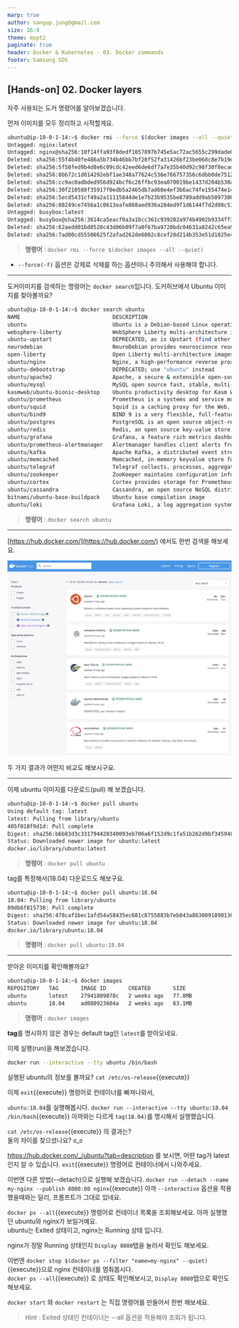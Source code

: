 ```yaml
---
marp: true
author: sangup.jung@gmail.com
size: 16:9
theme: mspt2
paginate: true
header: Docker & Kubernetes - 03. Docker commands
footer: Samsung SDS
---
```


## [Hands-on] 02. Docker layers

자주 사용되는 도커 명령어를 알아보겠습니다.

​먼저 이미지를 모두 정리하고 시작할게요.

```bash
ubuntu@ip-10-0-1-14:~$ docker rmi --force $(docker images --all --quiet)
Untagged: nginx:latest
Untagged: nginx@sha256:10f14ffa93f8dedf1057897b745e5ac72ac5655c299dade0aa434c71557697ea
Deleted: sha256:55f4b40fe486a5b734b46bb7bf28f52fa31426bf23be068c8e7b19e58d9b8deb
Deleted: sha256:5f58fed9b4d8e6c09cdc42eed6de6df7a7e35b40d92c98f30f8ecad4960fb7a0
Deleted: sha256:8bb72c1d014292ebf1ae348a77624c536e766757356c6dbb0de75122a94b445d
Deleted: sha256:cc9ac0adbded956d924bcf6c26ffbc93ea070019be1437d204b530a033ff4b16
Deleted: sha256:30f210588f35917f0edb5a2465db7ad60e4ef3b6ac74fe155474e14e6f0995c5
Deleted: sha256:5ecd5431cf49a2a11115844de1e7b23b9535be8789add9ab50973867db5f7d36
Deleted: sha256:08249ce7456a1c0613eafe868aed936a284ed9f1d6144f7d2d08c514974a2af9
Untagged: busybox:latest
Untagged: busybox@sha256:3614ca5eacf0a3a1bcc361c939202a974b4902b9334ff36eb29ffe9011aaad83
Deleted: sha256:62aedd01bd8520c43d06b09f7a0f67ba9720bdc04631a8242c65ea995f3ecac8
Deleted: sha256:7ad00cd55506625f2afad262de6002c8cef20d214b353e51d1025e40e8646e18
```
> **명령어** : `docker rmi --force $(docker images --all --quiet)`

- `--force(-f)` 옵션은 강제로 삭제를 하는 옵션이니 주의해서 사용해야 합니다.

---

도커이미지를 검색하는 명령어는 `docker search`입니다.
도커허브에서 Ubuntu 이미지를 찾아볼까요?  
```bash
ubuntu@ip-10-0-1-14:~$ docker search ubuntu
NAME                             DESCRIPTION                                     STARS     OFFICIAL   AUTOMATED
ubuntu                           Ubuntu is a Debian-based Linux operating sys…   14486     [OK]
websphere-liberty                WebSphere Liberty multi-architecture images …   286       [OK]
ubuntu-upstart                   DEPRECATED, as is Upstart (find other proces…   112       [OK]
neurodebian                      NeuroDebian provides neuroscience research s…   91        [OK]
open-liberty                     Open Liberty multi-architecture images based…   53        [OK]
ubuntu/nginx                     Nginx, a high-performance reverse proxy & we…   52
ubuntu-debootstrap               DEPRECATED; use "ubuntu" instead                46        [OK]
ubuntu/apache2                   Apache, a secure & extensible open-source HT…   36
ubuntu/mysql                     MySQL open source fast, stable, multi-thread…   34
kasmweb/ubuntu-bionic-desktop    Ubuntu productivity desktop for Kasm Workspa…   29
ubuntu/prometheus                Prometheus is a systems and service monitori…   27
ubuntu/squid                     Squid is a caching proxy for the Web. Long-t…   25
ubuntu/bind9                     BIND 9 is a very flexible, full-featured DNS…   21
ubuntu/postgres                  PostgreSQL is an open source object-relation…   17
ubuntu/redis                     Redis, an open source key-value store. Long-…   10
ubuntu/grafana                   Grafana, a feature rich metrics dashboard & …   6
ubuntu/prometheus-alertmanager   Alertmanager handles client alerts from Prom…   6
ubuntu/kafka                     Apache Kafka, a distributed event streaming …   6
ubuntu/memcached                 Memcached, in-memory keyvalue store for smal…   5
ubuntu/telegraf                  Telegraf collects, processes, aggregates & w…   4
ubuntu/zookeeper                 ZooKeeper maintains configuration informatio…   4
ubuntu/cortex                    Cortex provides storage for Prometheus. Long…   3
ubuntu/cassandra                 Cassandra, an open source NoSQL distributed …   2
bitnami/ubuntu-base-buildpack    Ubuntu base compilation image                   2                    [OK]
ubuntu/loki                      Grafana Loki, a log aggregation system like …   0
```
> **명령어** : `docker search ubuntu`

--- 

[https://hub.docker.com/](https://hub.docker.com/) 에서도 한번 검색을 해보세요.

![h:500](img/docker_hub1.png)

두 가지 결과가 어떤지 비교도 해보시구요.

---

이제 ubuntu 이미지를 다운로드(pull) 해 보겠습니다.

```bash
ubuntu@ip-10-0-1-14:~$ docker pull ubuntu
Using default tag: latest
latest: Pulling from library/ubuntu
405f018f9d1d: Pull complete
Digest: sha256:b6b83d3c331794420340093eb706a6f152d9c1fa51b262d9bf34594887c2c7ac
Status: Downloaded newer image for ubuntu:latest
docker.io/library/ubuntu:latest
```
> **명령어** : `docker pull ubuntu`

tag를 특정해서(18.04) 다운로드도 해보구요.
```bash
ubuntu@ip-10-0-1-14:~$ docker pull ubuntu:18.04
18.04: Pulling from library/ubuntu
09db6f815738: Pull complete
Digest: sha256:478caf1bec1afd54a58435ec681c8755883b7eb843a8630091890130b15a79af
Status: Downloaded newer image for ubuntu:18.04
docker.io/library/ubuntu:18.04
```
> **명령어** : `docker pull ubuntu:18.04`

---

받아온 이미지를 확인해볼까요?
```bash
ubuntu@ip-10-0-1-14:~$ docker images
REPOSITORY   TAG       IMAGE ID       CREATED       SIZE
ubuntu       latest    27941809078c   2 weeks ago   77.8MB
ubuntu       18.04     ad080923604a   2 weeks ago   63.1MB
```
> **명령어** : `docker images`

**tag**를 명시하지 않은 경우는 default tag인 `latest`를 받아오네요.

이제 실행(run)을 해보겠습니다.
```bash
docker run --interactive --tty ubuntu /bin/bash
```

실행된 ubuntu의 정보를 볼까요?
`cat /etc/os-release`{{execute}}

이제 `exit`{{execute}} 명령어로 컨테이너를 빠져나와서,

`ubuntu:18.04`를 실행해봅시다.
`docker run --interactive --tty ubuntu:18.04 /bin/bash`{{execute}}
아까와는 다르게 `tag(18.04)`를 명시해서 실행했습니다.

`cat /etc/os-release`{{execute}} 의 결과는?  
둘의 차이를 찾으셨나요?   ಠ_ಠ

https://hub.docker.com/_/ubuntu?tab=description 를 보시면, 어떤 tag가 latest인지 알 수 있습니다.
`exit`{{execute}} 명령어로 컨테이너에서 나와주세요.


이번엔 다른 방법(--detach)으로 실행해 보겠습니다.
`docker run --detach --name my-nginx --publish 8080:80 nginx`{{execute}}
아까 `--interactive` 옵션을 적용했을때와는 달리, 프롬프트가 그대로 있네요.

`docker ps --all`{{execute}} 명령어로 컨테이너 목록을 조회해보세요.
아까 실행했던 ubuntu와 nginx가 보일거예요.  
ubuntu는 Exited 상태이고, nginx는 Running 상태 입니다.

nginx가 정말 Running 상태인지 `Display 8080`탭을 눌러서 확인도 해보세요.

이번엔 `docker stop $(docker ps --filter "name=my-nginx" --quiet)`{{execute}}으로 nginx 컨테이너를 멈춰봅시다.  
`docker ps --all`{{execute}} 로 상태도 확인해보시고, `Display 8080`탭으로 확인도 해보세요.

 `docker start` 와 `docker restart` 는 직접 명령어를 만들어서 한번 해보세요.
> Hint : Exited 상태인 컨테이너는 --all 옵션을 적용해야 조회가 됩니다.